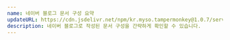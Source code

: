 ```yaml
---
name: 네이버 블로그 문서 구성 요약
updateURL: https://cdn.jsdelivr.net/npm/kr.myso.tampermonkey@1.0.7/service/com.naver.blog-read.components.analaysis.user.js
description: 네이버 블로그로 작성된 문서 구성을 간략하게 확인할 수 있습니다.
---
```

